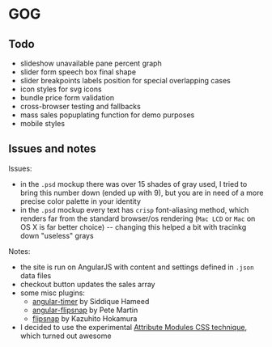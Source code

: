 # GOG


## Todo

- slideshow unavailable pane percent graph
- slider form speech box final shape
- slider breakpoints labels position for special overlapping cases
- icon styles for svg icons
- bundle price form validation
- cross-browser testing and fallbacks
- mass sales popuplating function for demo purposes
- mobile styles


## Issues and notes

Issues:

- in the `.psd` mockup there was over 15 shades of gray used, I tried to bring this number down (ended up with 9), but you are in need of a more precise color palette in your identity
- in the `.psd` mockup every text has `crisp` font-aliasing method, which renders far from the standard browser/os rendering (`Mac LCD` or `Mac` on OS X is far better choice) -- changing this helped a bit with tracinkg down "useless" grays

Notes:

- the site is run on AngularJS with content and settings defined in `.json` data files
- checkout button updates the sales array
- some misc plugins:
    - [angular-timer](https://github.com/siddii/angular-timer) by Siddique Hameed
    - [angular-flipsnap](https://github.com/ninjatronic/angular-flipsnap) by Pete Martin
    - [flipsnap](http://pxgrid.github.io/js-flipsnap/) by Kazuhito Hokamura
- I decided to use the experimental [Attribute Modules CSS technique](http://amcss.github.io/), which turned out awesome
